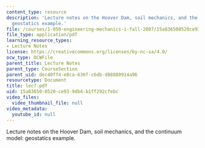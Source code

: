 ```yaml
---
content_type: resource
description: 'Lecture notes on the Hoover Dam, soil mechanics, and the continuum model:
  geostatics example.'
file: /courses/1-050-engineering-mechanics-i-fall-2007/15a836500520ce939db4b1ff292cfebc_lec7.pdf
file_type: application/pdf
learning_resource_types:
- Lecture Notes
license: https://creativecommons.org/licenses/by-nc-sa/4.0/
ocw_type: OCWFile
parent_title: Lecture Notes
parent_type: CourseSection
parent_uid: dec40ff4-e8ca-636f-c6db-d88880914a96
resourcetype: Document
title: lec7.pdf
uid: 15a83650-0520-ce93-9db4-b1ff292cfebc
video_files:
  video_thumbnail_file: null
video_metadata:
  youtube_id: null
---
```

Lecture notes on the Hoover Dam, soil mechanics, and the continuum model: geostatics example.